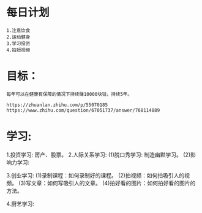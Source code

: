 # 每日计划
    1.注意饮食
    2.运动健身
    3.学习投资
    4.拍短视频

# 目标：
    每年可以在健康有保障的情况下持续赚10000块钱，持续5年。

    https://zhuanlan.zhihu.com/p/55070185
    https://www.zhihu.com/question/67051737/answer/768114889

# 学习:
1.投资学习: 房产、股票。
2.人际关系学习:
  (1)脱口秀学习: 制造幽默学习。
  (2)影响力学习: 

3.创业学习:
  (1)录制课程：如何录制好的课程。
  (2)拍视频：如何拍吸引人的视频。
  (3)写文章：如何写吸引人的文章。
  (4)拍好看的图片：如何拍好看的图片的方法。
  
4.厨艺学习: